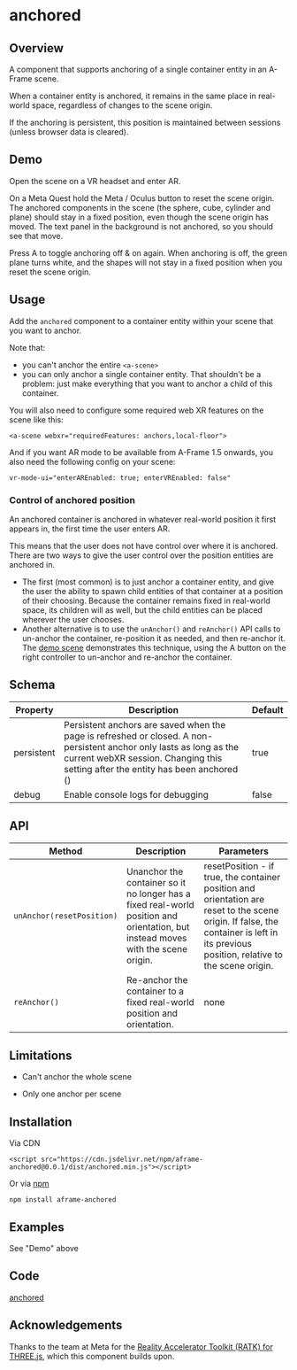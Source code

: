 # anchored

## Overview

A component that supports anchoring of a single container entity in an A-Frame scene.

When a container entity is anchored, it remains in the same place in real-world space, regardless of changes to the scene origin.

If the anchoring is persistent, this position is maintained between sessions (unless browser data is cleared).



## Demo

Open the scene  on a VR headset and enter AR.

On a Meta Quest hold the Meta / Oculus button to reset the scene origin.  The anchored components in the scene (the sphere, cube, cylinder and plane) should stay in a fixed position, even though the scene origin has moved.  The text panel in the background is not anchored, so you should see that move.

Press A to toggle anchoring off & on again.  When anchoring is off, the green plane turns white, and the shapes will not stay in a fixed position when you reset the scene origin.



## Usage

Add the `anchored` component to a container entity within your scene that you want to anchor.

Note that:

- you can't anchor the entire `<a-scene>`
- you can only anchor a single container entity.  That shouldn't be a problem: just make everything that you want to anchor a child of this container.



You will also need to configure some required web XR features on the scene like this:



```
<a-scene webxr="requiredFeatures: anchors,local-floor">
```

And if you want AR mode to be available from A-Frame 1.5 onwards, you also need the following config on your scene:

```
vr-mode-ui="enterAREnabled: true; enterVREnabled: false"
```



### Control of anchored position

An anchored container is anchored in whatever real-world position it first appears in, the first time the user enters AR.

This means that the user does not have control over where it is anchored.  There are two ways to give the user control over the position entities are anchored in.

- The first (most common) is to just anchor a container entity, and give the user the ability to spawn child entities of that container at a position of their choosing.  Because the container remains fixed in real-world space, its children will as well, but the child entities can be placed wherever the user chooses.
- Another alternative is to use the `unAnchor()` and `reAnchor()` API calls to un-anchor the container, re-position it as needed, and then re-anchor it.  The [demo scene](https://diarmidmackenzie.github.io/aframe-components/components/anchored/test/) demonstrates this technique, using the A button on the right controller to un-anchor and re-anchor the container.



## Schema


| Property   | Description                                                  | Default |
| ---------- | ------------------------------------------------------------ | ------- |
| persistent | Persistent anchors are saved when the page is refreshed or closed.  A non-persistent anchor only lasts as long as the current webXR session.  Changing this setting after the entity has been anchored () | true    |
| debug      | Enable console logs for debugging                            | false   |



## API



| Method                    | Description                                                  | Parameters                                                   |
| ------------------------- | ------------------------------------------------------------ | ------------------------------------------------------------ |
| `unAnchor(resetPosition)` | Unanchor the container so it no longer has a fixed real-world position and orientation, but instead moves with the scene origin. | resetPosition - if true, the container position and orientation are reset to the scene origin.  If false, the container is left in its previous position, relative to the scene origin. |
| `reAnchor()`              | Re-anchor the container to a fixed real-world position and orientation. | none                                                         |



## Limitations

- Can't anchor the whole scene

- Only one anchor per scene

  

## Installation

Via CDN 
```
<script src="https://cdn.jsdelivr.net/npm/aframe-anchored@0.0.1/dist/anchored.min.js"></script>
```

Or via [npm](https://www.npmjs.com/package/aframe-polygon-wireframe)

```
npm install aframe-anchored
```



## Examples

See "Demo" above



## Code

  [anchored](https://github.com/diarmidmackenzie/aframe-components/blob/main/components/anchored/index.js)



## Acknowledgements

Thanks to the team at Meta for the [Reality Accelerator Toolkit (RATK) for THREE.js](https://github.com/meta-quest/reality-accelerator-toolkit), which this component builds upon.

